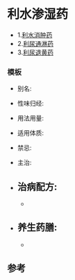 # 利水渗湿药

- 1.[利水消肿药](https://github.com/fairyly/you-need-traditional-Chinese-medical/blob/master/%E8%A1%A5%E8%99%9A%E8%8D%AF/1.1.1%E8%A1%A5%E6%B0%94%E8%8D%AF(13%E7%A7%8D).md)
- 2.[利尿通淋药](https://github.com/fairyly/you-need-traditional-Chinese-medical/blob/master/%E8%A1%A5%E8%99%9A%E8%8D%AF/1.1.2%20%E8%A1%A5%E9%98%B3%E8%8D%AF(21%E7%A7%8D).md)
- 3.[利尿退黄药](https://github.com/fairyly/you-need-traditional-Chinese-medical/blob/master/%E8%A1%A5%E8%99%9A%E8%8D%AF/1.1.3%20%E8%A1%A5%E8%A1%80%E8%8D%AF(7%E7%A7%8D).md)


### 模板

- 别名: 
- 性味归经: 
- 用法用量:
- 适用体质: 
- 禁忌: 

- 主治: 
- 治病配方: 
  - 
  - 
  
- 养生药膳: 
  -
  -


## 参考
